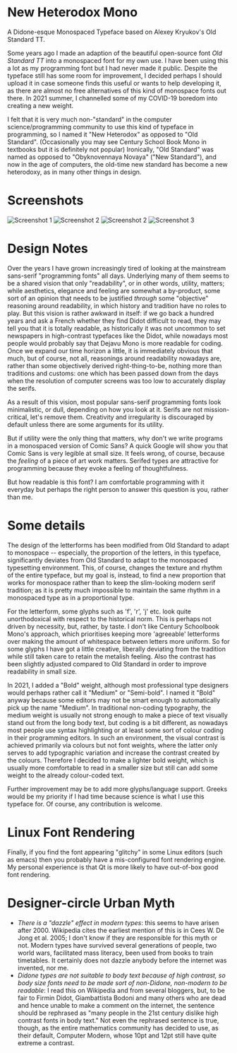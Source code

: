 # New Heterodox Mono

A Didone-esque Monospaced Typeface based on Alexey Kryukov's Old Standard TT.

Some years ago I made an adaption of the beautiful open-source font _Old Standard TT_ into a monospaced font
for my own use. I have been using this a lot as my programming font but I had never made it public.
Despite the typeface still has some room for improvement, I decided perhaps I should upload it in case someone
finds this useful or wants to help developing it, as there are almost no free alternatives of this kind of
monospace fonts out there. In 2021 summer, I channelled some of my COVID-19 boredom into creating a new weight.

I felt that it is very much non-"standard" in the computer science/programming community
to use this kind of typeface in programming, so I named it "New Heterodox" as opposed to
"Old Standard". (Occasionally you may see Century School Book Mono in textbooks but it is definitely not
popular) Ironically, "Old Standard" was named as opposed to "Obyknovennaya Novaya" ("New Standard"), and now in
the age of computers, the old-time new standard has become a new heterodoxy, as in many other things in
design.


# Screenshots

![Screenshot 1](https://git.sr.ht/~hckiang/font-new-heterodox-mono/blob/assets/screenshot03.png)
![Screenshot 2](https://git.sr.ht/~hckiang/font-new-heterodox-mono/blob/assets/screenshot05.png)
![Screenshot 2](https://git.sr.ht/~hckiang/font-new-heterodox-mono/blob/assets/screenshot04.png)
![Screenshot 3](https://git.sr.ht/~hckiang/font-new-heterodox-mono/blob/assets/screenshot02.png)


# Design Notes

Over the years I have grown increasingly tired of looking at the mainstream sans-serif "programming fonts" all days.
Underlying many of them seems to be a shared vision that only "readability", or in other words, utility, matters;
while aesthetics, elegance and feeling are somewhat a by-product, some sort of an opinion that needs to be justified
_through_ some "objective" reasoning around readability, in which history and tradition have no roles to play. But this
vision is rather awkward in itself: if we go back a hundred years and ask a French whether they find Didot difficult
to read, they may tell you that it is totally readable, as historically it was not uncommon to set newspapers in high-contrast
typefaces like the Didot, while nowadays most people would probably say that Dejavu Mono is more readable for coding. Once
we expand our time horizon a little, it is immediately obvious that much, but of course, not all, reasonings around
readability nowadays are, rather than some objectively derived right-thing-to-be, nothing more than traditions and customs:
one which has been passed down from the days when the resolution of computer screens was too low to accurately display the
serifs.

As a result of this vision, most popular sans-serif programming fonts look minimalistic, or dull, depending on how you
look at it. Serifs are not mission-critical, let's remove them. Creativity and irregularity is discouraged by
default unless there are some arguments for its utility.

But if utility were the only thing that matters, why don't we write programs in a monospaced version of Comic Sans? A
quick Google will show you that Comic Sans is very legible at small size. It feels wrong, of course, because the _feeling_ of a
piece of art work matters. Serifed types are attractive for programming because they evoke a feeling of thoughtfulness.

But how readable is this font? I am comfortable programming with it everyday but perhaps the right person to answer this
question is you, rather than me.


# Some details

The design of the letterforms has been modified from Old Standard to adapt to monospace -- especially,
the proportion of the letters, in this typeface, significantly deviates from Old Standard to adapt to
the monospaced typesetting environment. This, of course, changes the texture and rhythm of the entire
typeface, but my goal is, instead, to find a new proportion that works for monospace rather than to
keep the slim-looking modern serif tradition; as it is pretty much impossible to maintain the same rhythm
in a monospaced type as in a proportional type.

For the letterform, some glyphs such as 'f', 'r', 'j' etc. look quite unorthodoxical with respect to the historical
norm. This is perhaps not driven by necessity, but, rather, by taste. I don't like Century Schoolbook Mono's
approach, which prioritises keeping more 'agreeable' letterforms over making the amount of whitespace between
letters more uniform. So for some glyphs I have got a little creative, liberally deviating from the tradition while
still taken care to retain the metalish feeling. Also the contrast has been slightly adjusted compared to Old
Standard in order to improve readability in small size.

In 2021, I added a "Bold" weight, although most professional type designers would perhaps rather call it "Medium" or
"Semi-bold". I named it "Bold" anyway because some editors may not be smart enough to automatically pick up the
name "Medium". In traditional non-coding typography, the medium weight is usually not strong enough to make a piece
of text visually stand out from the long body text, but coding is a bit different, as nowadays most people use syntax
highlighting or at least some sort of colour coding in their programming editors. In such an environment, the
visual contrast is achieved primarily via colours but not font weights, where the latter only serves to add typographic
variation and increase the contrast created by the colours. Therefore I decided to make a lighter bold weight,
which is usually more comfortable to read in a smaller size but still can add some weight to the already colour-coded text.

Further improvement may be to add more glyphs/language support. Greeks would be my priority if I had time because
science is what I use this typeface for. Of course, any contribution is welcome.

# Linux Font Rendering

Finally, if you find the font appearing "glitchy" in some Linux editors (such as emacs) then you probably have
a mis-configured font rendering engine. My personal experience is that Qt is more likely to have out-of-box
good font rendering.

# Designer-circle Urban Myth

* _There is a "dazzle" effect in modern types_: this seems to have arisen after 2000. Wikipedia cites the earliest mention
  of this is in Cees W. De Jong et al. 2005; I don't know if they are responsible for this myth or not. Modern types
  have survived several generations of people, two world wars, facilitated mass literacy, been used from books to train timetables. It
  certainly does not dazzle anybody before the internet was invented, nor me.
* _Didone types are not suitable to body text because of high contrast, so body size fonts need to be made sort of non-Didone,
  non-modern to be readable_: I read this on Wikipedia and from several bloggers, but, to be fair to Firmin Didot, Giambattista Bodoni and
  many others who are dead and hence unable to make a comment on the internet, the sentence should be rephrased as "many people in the 21st
  century dislike high contrast fonts in body text."  Not even the rephrased sentence is true, though, as the entire mathematics community
  has decided to use, as their default, Computer Modern, whose 10pt and 12pt still have quite extreme a contrast.

